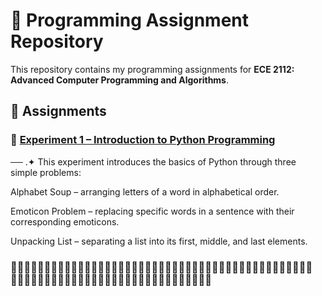 # 📘 Programming Assignment Repository
This repository contains my programming assignments for **ECE 2112: Advanced Computer Programming and Algorithms**.

## 📝 Assignments

### 👾 [Experiment 1 – Introduction to Python Programming](EXPERIMENT1.ipynb) 
── .✦ This experiment introduces the basics of Python through three simple problems:
 
   Alphabet Soup – arranging letters of a word in alphabetical order.
  
  Emoticon Problem – replacing specific words in a sentence with their corresponding emoticons.
  
  Unpacking List – separating a list into its first, middle, and last elements.

### 👩🏻‍💻👩🏻‍💻👩🏻‍💻👩🏻‍💻👩🏻‍💻👩🏻‍💻👩🏻‍💻👩🏻‍💻👩🏻‍💻👩🏻‍💻👩🏻‍💻👩🏻‍💻👩🏻‍💻👩🏻‍💻👩🏻‍💻👩🏻‍💻👩🏻‍💻👩🏻‍💻👩🏻‍💻👩🏻‍💻👩🏻‍💻👩🏻‍💻👩🏻‍💻👩🏻‍💻👩🏻‍💻
